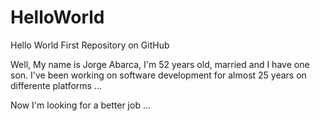 # HelloWorld
Hello World First Repository on GitHub

Well, My name is Jorge Abarca, I'm 52 years old, married and I have one son.
I've been working on software development for almost 25 years on differente platforms ...

Now I'm looking for a better job ...
